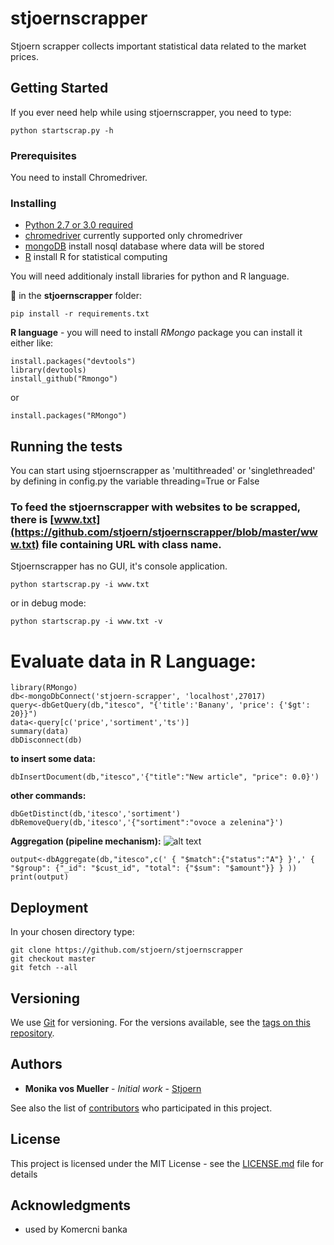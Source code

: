 # stjoernscrapper

Stjoern scrapper collects important statistical data related to the market prices.

## Getting Started

If you ever need help while using stjoernscrapper, you need to type:
```
python startscrap.py -h
```

### Prerequisites

You need to install Chromedriver.

### Installing

- [Python 2.7 or 3.0 required](https://www.python.org/downloads/)
- [chromedriver](https://chromedriver.storage.googleapis.com/index.html?path=2.32/) currently supported only chromedriver 
- [mongoDB](https://www.mongodb.com/download-center?jmp=nav#atlas) install nosql database where data will be stored
- [R](https://cloud.r-project.org/) install R for statistical computing

You will need additionaly install libraries for python and R language.

:snake: in the **stjoernscrapper** folder:
```
pip install -r requirements.txt
```
**R language** - you will need to install *RMongo* package
you can install it either like:
```
install.packages("devtools")
library(devtools)
install_github("Rmongo")
```
or
```
install.packages("RMongo")
```

## Running the tests

You can start using stjoernscrapper as 'multithreaded' or 'singlethreaded' by defining in config.py the variable threading=True or False

### To feed the stjoernscrapper with websites to be scrapped, there is [www.txt](https://github.com/stjoern/stjoernscrapper/blob/master/www.txt) file containing URL with class name.

Stjoernscrapper has no GUI, it's console application.

```
python startscrap.py -i www.txt 
```
or in debug mode:
```
python startscrap.py -i www.txt -v
```

# Evaluate data in R Language:
```
library(RMongo)
db<-mongoDbConnect('stjoern-scrapper', 'localhost',27017)
query<-dbGetQuery(db,"itesco", "{'title':'Banany', 'price': {'$gt': 20}}")
data<-query[c('price','sortiment','ts')]
summary(data)
dbDisconnect(db)
```
**to insert some data:**
```
dbInsertDocument(db,"itesco",'{"title":"New article", "price": 0.0}')
```
**other commands:**
```
dbGetDistinct(db,'itesco','sortiment')
dbRemoveQuery(db,'itesco','{"sortiment":"ovoce a zelenina"}')
```

**Aggregation (pipeline mechanism):**
![alt text](https://docs.mongodb.com/manual/_images/aggregation-pipeline.bakedsvg.svg)
```
output<-dbAggregate(db,"itesco",c(' { "$match":{"status":"A"} }',' { "$group": {"_id": "$cust_id", "total": {"$sum": "$amount"}} } ))
print(output)
```

## Deployment

In your chosen directory type:
```
git clone https://github.com/stjoern/stjoernscrapper
git checkout master
git fetch --all
```

## Versioning

We use [Git](https://git-scm.com/) for versioning. For the versions available, see the [tags on this repository](https://github.com/stjoern/stjoernscrapper/tags). 

## Authors

* **Monika vos Mueller** - *Initial work* - [Stjoern](https://github.com/stjoern/)

See also the list of [contributors](https://github.com/stjoern/stjoernscrapper/graphs/contributors) who participated in this project.

## License

This project is licensed under the MIT License - see the [LICENSE.md](LICENSE.md) file for details

## Acknowledgments

* used by Komercni banka



